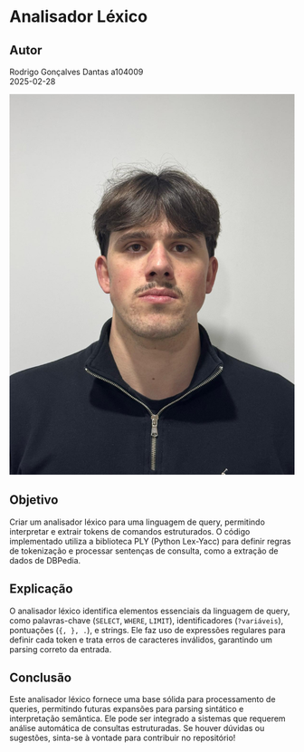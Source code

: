 # Analisador Léxico 

## Autor
Rodrigo Gonçalves Dantas  a104009  
2025-02-28

![Autor](https://github.com/Rodrigodantas04/PL2025-A104009/blob/main/TP1/WhatsApp%20Image%202025-02-13%20at%2022.13.00.jpeg)

## Objetivo
Criar um analisador léxico para uma linguagem de query, permitindo interpretar e extrair tokens de comandos estruturados. O código implementado utiliza a biblioteca PLY (Python Lex-Yacc) para definir regras de tokenização e processar sentenças de consulta, como a extração de dados de DBPedia.

## Explicação
O analisador léxico identifica elementos essenciais da linguagem de query, como palavras-chave (`SELECT`, `WHERE`, `LIMIT`), identificadores (`?variáveis`), pontuações (`{, }, .`), e strings. Ele faz uso de expressões regulares para definir cada token e trata erros de caracteres inválidos, garantindo um parsing correto da entrada.


## Conclusão
Este analisador léxico fornece uma base sólida para processamento de queries, permitindo futuras expansões para parsing sintático e interpretação semântica. Ele pode ser integrado a sistemas que requerem análise automática de consultas estruturadas. Se houver dúvidas ou sugestões, sinta-se à vontade para contribuir no repositório!

